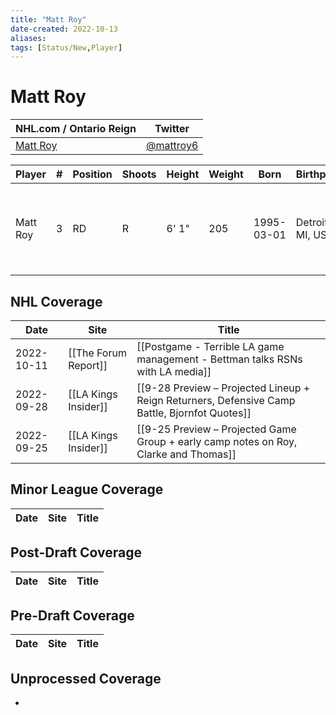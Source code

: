 ```yaml
---
title: "Matt Roy"
date-created: 2022-10-13
aliases: 
tags: [Status/New,Player]
---
```


# Matt Roy

NHL.com / Ontario Reign | Twitter
-|-
[Matt Roy](https://www.nhl.com/player/matt-roy-8478911) | [@mattroy6](https://twitter.com/mattroy6)

Player | \# | Position | Shoots | Height | Weight | Born | Birthplace | Draft 
-|-|-|-|-|-|-|-|-
Matt Roy | 3 | RD | R | 6' 1" | 205 | 1995-03-01 | Detroit, MI, USA | 2015 LAK, 7th rd, 13th pk (194th overall)




## NHL  Coverage
Date | Site |  Title
---|---|---
2022-10-11 | [[The Forum Report]] | [[Postgame - Terrible LA game management - Bettman talks RSNs with LA media]]
2022-09-28 | [[LA Kings Insider]] |  [[9-28 Preview – Projected Lineup + Reign Returners, Defensive Camp Battle, Bjornfot Quotes]]
2022-09-25 | [[LA Kings Insider]] | [[9-25 Preview – Projected Game Group + early camp notes on Roy, Clarke and Thomas]]



## Minor League Coverage
Date | Site |  Title
---|---|---



## Post-Draft Coverage
Date | Site |  Title
---|---|---



## Pre-Draft Coverage
Date | Site |  Title
---|---|---


## Unprocessed Coverage
- 
